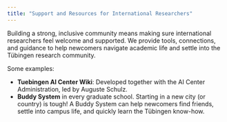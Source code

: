 ```yaml
---
title: "Support and Resources for International Researchers"
---
```


Building a strong, inclusive community means making sure international researchers feel welcome and supported. We provide tools, connections, and guidance to help newcomers navigate academic life and settle into the Tübingen research community.

Some examples:
- **Tuebingen AI Center Wiki**: Developed together with the AI Center Administration, led by Auguste Schulz.
- **Buddy System** in every graduate school. Starting in a new city (or country) is tough! A Buddy System can help newcomers find friends, settle into campus life, and quickly learn the Tübingen know-how.

